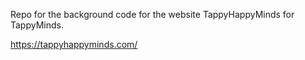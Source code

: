 Repo for the background code for the website TappyHappyMinds for TappyMinds.

https://tappyhappyminds.com/
